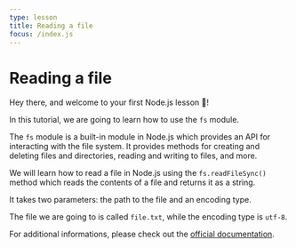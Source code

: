 ```yaml
---
type: lesson
title: Reading a file
focus: /index.js
---
```


# Reading a file

Hey there, and welcome to your first Node.js lesson 👋!

In this tutorial, we are going to learn how to use the `fs` module.

The `fs` module is a built-in module in Node.js which provides an API for interacting with the file system. It provides methods for creating and deleting files and directories, reading and writing to files, and more.

We will learn how to read a file in Node.js using the `fs.readFileSync()` method which reads the contents of a file and returns it as a string. 

It takes two parameters: the path to the file and an encoding type.

The file we are going to is called `file.txt`, while the encoding type is `utf-8`.

For additional informations, please check out the [official documentation](https://nodejs.org/api/fs.html#fsreadfilesyncpath-options).
